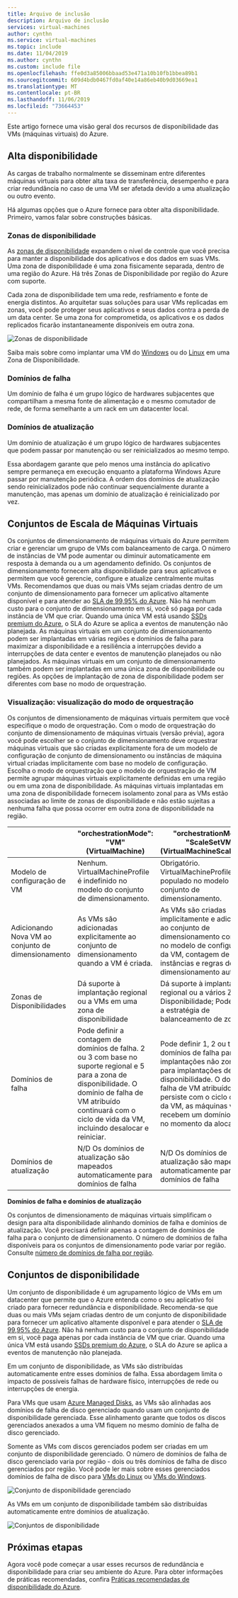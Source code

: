 ```yaml
---
title: Arquivo de inclusão
description: Arquivo de inclusão
services: virtual-machines
author: cynthn
ms.service: virtual-machines
ms.topic: include
ms.date: 11/04/2019
ms.author: cynthn
ms.custom: include file
ms.openlocfilehash: ffe0d3a85006bbaad53e471a10b10fb1bbea89b1
ms.sourcegitcommit: 609d4bdb0467fd0af40e14a86eb40b9d03669ea1
ms.translationtype: MT
ms.contentlocale: pt-BR
ms.lasthandoff: 11/06/2019
ms.locfileid: "73664453"
---
```

Este artigo fornece uma visão geral dos recursos de disponibilidade das VMs (máquinas virtuais) do Azure.

## <a name="high-availability"></a>Alta disponibilidade

As cargas de trabalho normalmente se disseminam entre diferentes máquinas virtuais para obter alta taxa de transferência, desempenho e para criar redundância no caso de uma VM ser afetada devido a uma atualização ou outro evento. 

Há algumas opções que o Azure fornece para obter alta disponibilidade. Primeiro, vamos falar sobre construções básicas. 

### <a name="availability-zones"></a>Zonas de disponibilidade

As [zonas de disponibilidade](../articles/availability-zones/az-overview.md) expandem o nível de controle que você precisa para manter a disponibilidade dos aplicativos e dos dados em suas VMs. Uma zona de disponibilidade é uma zona fisicamente separada, dentro de uma região do Azure. Há três Zonas de Disponibilidade por região do Azure com suporte. 

Cada zona de disponibilidade tem uma rede, resfriamento e fonte de energia distintos. Ao arquitetar suas soluções para usar VMs replicadas em zonas, você pode proteger seus aplicativos e seus dados contra a perda de um data center. Se uma zona for comprometida, os aplicativos e os dados replicados ficarão instantaneamente disponíveis em outra zona. 

![Zonas de disponibilidade](./media/virtual-machines-common-regions-and-availability/three-zones-per-region.png)

Saiba mais sobre como implantar uma VM do [Windows](../articles/virtual-machines/windows/create-powershell-availability-zone.md) ou do [Linux](../articles/virtual-machines/linux/create-cli-availability-zone.md) em uma Zona de Disponibilidade.


### <a name="fault-domains"></a>Domínios de falha

Um domínio de falha é um grupo lógico de hardwares subjacentes que compartilham a mesma fonte de alimentação e o mesmo comutador de rede, de forma semelhante a um rack em um datacenter local. 

### <a name="update-domains"></a>Domínios de atualização

Um domínio de atualização é um grupo lógico de hardwares subjacentes que podem passar por manutenção ou ser reinicializados ao mesmo tempo. 

Essa abordagem garante que pelo menos uma instância do aplicativo sempre permaneça em execução enquanto a plataforma Windows Azure passar por manutenção periódica. A ordem dos domínios de atualização sendo reinicializados pode não continuar sequencialmente durante a manutenção, mas apenas um domínio de atualização é reinicializado por vez.


## <a name="virtual-machines-scale-sets"></a>Conjuntos de Escala de Máquinas Virtuais 

Os conjuntos de dimensionamento de máquinas virtuais do Azure permitem criar e gerenciar um grupo de VMs com balanceamento de carga. O número de instâncias de VM pode aumentar ou diminuir automaticamente em resposta à demanda ou a um agendamento definido. Os conjuntos de dimensionamento fornecem alta disponibilidade para seus aplicativos e permitem que você gerencie, configure e atualize centralmente muitas VMs. Recomendamos que duas ou mais VMs sejam criadas dentro de um conjunto de dimensionamento para fornecer um aplicativo altamente disponível e para atender ao [SLA de 99,95% do Azure](https://azure.microsoft.com/support/legal/sla/virtual-machines/). Não há nenhum custo para o conjunto de dimensionamento em si, você só paga por cada instância de VM que criar. Quando uma única VM está usando [SSDs premium do Azure](https://docs.microsoft.com/azure/virtual-machines/windows/disks-types#premium-ssd), o SLA do Azure se aplica a eventos de manutenção não planejada. As máquinas virtuais em um conjunto de dimensionamento podem ser implantadas em várias regiões e domínios de falha para maximizar a disponibilidade e a resiliência a interrupções devido a interrupções de data center e eventos de manutenção planejados ou não planejados. As máquinas virtuais em um conjunto de dimensionamento também podem ser implantadas em uma única zona de disponibilidade ou regiões. As opções de implantação de zona de disponibilidade podem ser diferentes com base no modo de orquestração.

### <a name="preview-orchestration-mode-preview"></a>Visualização: visualização do modo de orquestração
Os conjuntos de dimensionamento de máquinas virtuais permitem que você especifique o modo de orquestração.  Com o modo de orquestração do conjunto de dimensionamento de máquinas virtuais (versão prévia), agora você pode escolher se o conjunto de dimensionamento deve orquestrar máquinas virtuais que são criadas explicitamente fora de um modelo de configuração de conjunto de dimensionamento ou instâncias de máquina virtual criadas implicitamente com base no modelo de configuração. Escolha o modo de orquestração que o modelo de orquestração de VM permite agrupar máquinas virtuais explicitamente definidas em uma região ou em uma zona de disponibilidade. As máquinas virtuais implantadas em uma zona de disponibilidade fornecem isolamento zonal para as VMs estão associadas ao limite de zonas de disponibilidade e não estão sujeitas a nenhuma falha que possa ocorrer em outra zona de disponibilidade na região. 

|   | "orchestrationMode": "VM" (VirtualMachine)| "orchestrationMode": "ScaleSetVM" (VirtualMachineScaleSetVM) |
|----|----|----|
| Modelo de configuração de VM| Nenhum. VirtualMachineProfile é indefinido no modelo do conjunto de dimensionamento. | Obrigatório. VirtualMachineProfile é populado no modelo de conjunto de dimensionamento. |
| Adicionando Nova VM ao conjunto de dimensionamento| As VMs são adicionadas explicitamente ao conjunto de dimensionamento quando a VM é criada. | As VMs são criadas implicitamente e adicionadas ao conjunto de dimensionamento com base no modelo de configuração da VM, contagem de instâncias e regras de dimensionamento automático. |
| Zonas de Disponibilidades| Dá suporte à implantação regional ou a VMs em uma zona de disponibilidade| Dá suporte à implantação regional ou a vários Zonas de Disponibilidade; Pode definir a estratégia de balanceamento de zona |
| Domínios de falha| Pode definir a contagem de domínios de falha. 2 ou 3 com base no suporte regional e 5 para a zona de disponibilidade. O domínio de falha de VM atribuído continuará com o ciclo de vida da VM, incluindo desalocar e reiniciar. | Pode definir 1, 2 ou três domínios de falha para implantações não zonais e 5 para implantações de zona de disponibilidade. O domínio de falha de VM atribuído não persiste com o ciclo de vida da VM, as máquinas virtuais recebem um domínio de falha no momento da alocação. |
| Domínios de atualização| N/D Os domínios de atualização são mapeados automaticamente para domínios de falha| N/D Os domínios de atualização são mapeados automaticamente para domínios de falha |

**Domínios de falha e domínios de atualização**

Os conjuntos de dimensionamento de máquinas virtuais simplificam o design para alta disponibilidade alinhando domínios de falha e domínios de atualização. Você precisará definir apenas a contagem de domínios de falha para o conjunto de dimensionamento. O número de domínios de falha disponíveis para os conjuntos de dimensionamento pode variar por região. Consulte [número de domínios de falha por região](https://docs.microsoft.com/azure/virtual-machines/windows/manage-availability#number-of-fault-domains-per-region).


## <a name="availability-sets"></a>Conjuntos de disponibilidade
Um conjunto de disponibilidade é um agrupamento lógico de VMs em um datacenter que permite que o Azure entenda como o seu aplicativo foi criado para fornecer redundância e disponibilidade. Recomenda-se que duas ou mais VMs sejam criadas dentro de um conjunto de disponibilidade para fornecer um aplicativo altamente disponível e para atender o [SLA de 99,95% do Azure](https://azure.microsoft.com/support/legal/sla/virtual-machines/). Não há nenhum custo para o conjunto de disponibilidade em si, você paga apenas por cada instância de VM que criar. Quando uma única VM está usando [SSDs premium do Azure](../articles/virtual-machines/windows/disks-types.md#premium-ssd), o SLA do Azure se aplica a eventos de manutenção não planejada.

Em um conjunto de disponibilidade, as VMs são distribuídas automaticamente entre esses domínios de falha. Essa abordagem limita o impacto de possíveis falhas de hardware físico, interrupções de rede ou interrupções de energia.

Para VMs que usam [Azure Managed Disks](../articles/virtual-machines/windows/faq-for-disks.md), as VMs são alinhadas aos domínios de falha de disco gerenciado quando usam um conjunto de disponibilidade gerenciada. Esse alinhamento garante que todos os discos gerenciados anexados a uma VM fiquem no mesmo domínio de falha de disco gerenciado. 

Somente as VMs com discos gerenciados podem ser criadas em um conjunto de disponibilidade gerenciado. O número de domínios de falha de disco gerenciado varia por região - dois ou três domínios de falha de disco gerenciados por região. Você pode ler mais sobre esses gerenciados domínios de falha de disco para [VMs do Linux](../articles/virtual-machines/linux/manage-availability.md?#use-managed-disks-for-vms-in-an-availability-set) ou [VMs do Windows](../articles/virtual-machines/windows/manage-availability.md?#use-managed-disks-for-vms-in-an-availability-set).

![Conjunto de disponibilidade gerenciado](./media/virtual-machines-common-manage-availability/md-fd-updated.png)


As VMs em um conjunto de disponibilidade também são distribuídas automaticamente entre domínios de atualização. 

![Conjuntos de disponibilidade](./media/virtual-machines-common-manage-availability/ud-fd-configuration.png)

## <a name="next-steps"></a>Próximas etapas
Agora você pode começar a usar esses recursos de redundância e disponibilidade para criar seu ambiente do Azure. Para obter informações de práticas recomendadas, confira [Práticas recomendadas de disponibilidade do Azure](../articles/best-practices-availability-checklist.md).

